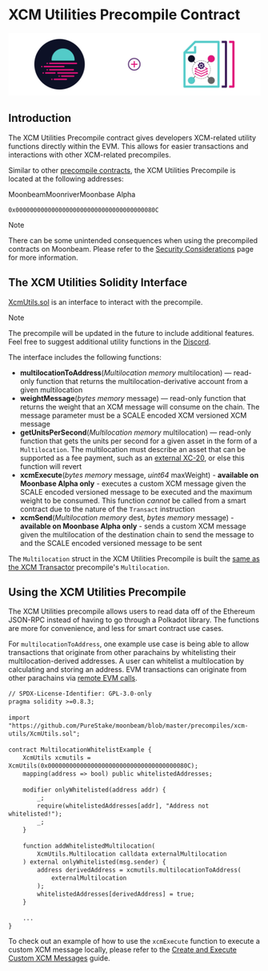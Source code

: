 # XCM Utilities Precompile Contract


![img/xcm-utils-banner.png](img/xcm-utils-banner.png)

## Introduction

The XCM Utilities Precompile contract gives developers XCM-related utility functions directly within the EVM. This allows for easier transactions and interactions with other XCM-related precompiles.

Similar to other [precompile contracts](https://docs.moonbeam.network/builders/pallets-precompiles/precompiles/), the XCM Utilities Precompile is located at the following addresses:

MoonbeamMoonriverMoonbase Alpha

```
0x000000000000000000000000000000000000080C

```

Note

There can be some unintended consequences when using the precompiled contracts on Moonbeam. Please refer to the [Security Considerations](https://docs.moonbeam.network/builders/get-started/eth-compare/security) page for more information.

## The XCM Utilities Solidity Interface

[XcmUtils.sol](https://github.com/PureStake/moonbeam/blob/master/precompiles/xcm-utils/XcmUtils.sol) is an interface to interact with the precompile.

Note

The precompile will be updated in the future to include additional features. Feel free to suggest additional utility functions in the [Discord](https://discord.gg/PfpUATX).

The interface includes the following functions:

- **multilocationToAddress**(*Multilocation memory* multilocation) — read-only function that returns the multilocation-derivative account from a given multilocation
- **weightMessage**(*bytes memory* message) — read-only function that returns the weight that an XCM message will consume on the chain. The message parameter must be a SCALE encoded XCM versioned XCM message
- **getUnitsPerSecond**(*Multilocation memory* multilocation) — read-only function that gets the units per second for a given asset in the form of a `Multilocation`. The multilocation must describe an asset that can be supported as a fee payment, such as an [external XC-20](https://docs.moonbeam.network/builders/interoperability/xcm/xc20/overview/#external-xc20s), or else this function will revert
- **xcmExecute**(*bytes memory* message, *uint64* maxWeight) - **available on Moonbase Alpha only** - executes a custom XCM message given the SCALE encoded versioned message to be executed and the maximum weight to be consumed. This function *cannot* be called from a smart contract due to the nature of the `Transact` instruction
- **xcmSend**(*Multilocation memory* dest, *bytes memory* message) - **available on Moonbase Alpha only** - sends a custom XCM message given the multilocation of the destination chain to send the message to and the SCALE encoded versioned message to be sent

The `Multilocation` struct in the XCM Utilities Precompile is built the [same as the XCM Transactor](https://docs.moonbeam.network/builders/interoperability/xcm/xcm-transactor#building-the-precompile-multilocation) precompile's `Multilocation`.

## Using the XCM Utilities Precompile

The XCM Utilities precompile allows users to read data off of the Ethereum JSON-RPC instead of having to go through a Polkadot library. The functions are more for convenience, and less for smart contract use cases.

For `multilocationToAddress`, one example use case is being able to allow transactions that originate from other parachains by whitelisting their multilocation-derived addresses. A user can whitelist a multilocation by calculating and storing an address. EVM transactions can originate from other parachains via [remote EVM calls](https://docs.moonbeam.network/builders/interoperability/xcm/remote-evm-calls).

```
// SPDX-License-Identifier: GPL-3.0-only
pragma solidity >=0.8.3;

import "https://github.com/PureStake/moonbeam/blob/master/precompiles/xcm-utils/XcmUtils.sol";

contract MultilocationWhitelistExample {
    XcmUtils xcmutils = XcmUtils(0x000000000000000000000000000000000000080C);
    mapping(address => bool) public whitelistedAddresses;

    modifier onlyWhitelisted(address addr) {
        _;
        require(whitelistedAddresses[addr], "Address not whitelisted!");
        _;
    }

    function addWhitelistedMultilocation(
        XcmUtils.Multilocation calldata externalMultilocation
    ) external onlyWhitelisted(msg.sender) {
        address derivedAddress = xcmutils.multilocationToAddress(
            externalMultilocation
        );
        whitelistedAddresses[derivedAddress] = true;
    }

    ...
}

```

To check out an example of how to use the `xcmExecute` function to execute a custom XCM message locally, please refer to the [Create and Execute Custom XCM Messages](https://docs.moonbeam.network/builders/interoperability/xcm/send-execute-xcm/#execute-xcm-utils-precompile) guide.